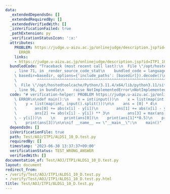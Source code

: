 ```yaml
---
data:
  _extendedDependsOn: []
  _extendedRequiredBy: []
  _extendedVerifiedWith: []
  _isVerificationFailed: true
  _pathExtension: py
  _verificationStatusIcon: ':x:'
  attributes:
    PROBLEM: https://judge.u-aizu.ac.jp/onlinejudge/description.jsp?id=ITP1_10_D&lang=ja
      ERROR
    links:
    - https://judge.u-aizu.ac.jp/onlinejudge/description.jsp?id=ITP1_10_D&lang=ja
  bundledCode: "Traceback (most recent call last):\n  File \"/opt/hostedtoolcache/Python/3.11.4/x64/lib/python3.11/site-packages/onlinejudge_verify/documentation/build.py\"\
    , line 71, in _render_source_code_stat\n    bundled_code = language.bundle(stat.path,\
    \ basedir=basedir, options={'include_paths': [basedir]}).decode()\n          \
    \         ^^^^^^^^^^^^^^^^^^^^^^^^^^^^^^^^^^^^^^^^^^^^^^^^^^^^^^^^^^^^^^^^^^^^^^^^^^^^^^^^^\n\
    \  File \"/opt/hostedtoolcache/Python/3.11.4/x64/lib/python3.11/site-packages/onlinejudge_verify/languages/python.py\"\
    , line 96, in bundle\n    raise NotImplementedError\nNotImplementedError\n"
  code: "# verification-helper: PROBLEM https://judge.u-aizu.ac.jp/onlinejudge/description.jsp?id=ITP1_10_D&lang=ja\
    \ ERROR\n\ndef main():\n    n = int(input())\n    x = list(map(int, input().split()))\n\
    \    y = list(map(int, input().split()))\n\n    ans = [0] * 4\n    for i in range(n):\n\
    \        ans[0] += abs(x[i] - y[i])\n        ans[1] += abs(x[i] - y[i]) ** 2\n\
    \        ans[2] += abs(x[i] - y[i]) ** 3\n        ans[3] = max(ans[3], abs(x[i]\
    \ - y[i]))\n    \n    print(ans[0])\n    print(ans[1]**0.5)\n    print(ans[2]**(1/3))\n\
    \    print(ans[3])\n\n\nif __name__ == \"__main__\":\n    main()"
  dependsOn: []
  isVerificationFile: true
  path: Test/AOJ/ITP1/ALDS1_10_D.test.py
  requiredBy: []
  timestamp: '2023-06-30 13:37:37+09:00'
  verificationStatus: TEST_WRONG_ANSWER
  verifiedWith: []
documentation_of: Test/AOJ/ITP1/ALDS1_10_D.test.py
layout: document
redirect_from:
- /verify/Test/AOJ/ITP1/ALDS1_10_D.test.py
- /verify/Test/AOJ/ITP1/ALDS1_10_D.test.py.html
title: Test/AOJ/ITP1/ALDS1_10_D.test.py
---
```

